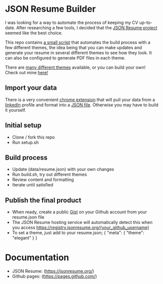 # JSON Resume Builder

I was looking for a way to automate the process of keeping my CV up-to-date. After researching a few tools, I decided that the [JSON Resume project](https://jsonresume.org/) seemed like the best choice.

This repo contains [a small script](./build.sh) that automates the build process with a few different themes, the idea being that you can make updates and generate your resume in several different themes to see how they look. It can also be configured to generate PDF files in each theme.

There are [many different themes](https://jsonresume.org/themes/) available, or you can build your own! Check out mine [here!](https://registry.jsonresume.org/robichaudc)

## Import your data
There is a very convenient [chrome extension](https://chrome.google.com/webstore/detail/json-resume-exporter/caobgmmcpklomkcckaenhjlokpmfbdec) that will pull your data from a [linkedIn](https://www.linkedin.com/) profile and format into a [JSON file](./data/resume.json). Otherwise you may have to build it yourself.

## Initial setup

- Clone / fork this repo
- Run setup.sh

## Build process
- Update (data/resume.json) with your own changes
- Run build.sh, try out different themes
- Review content and formatting
- Iterate until satisfied

## Publish the final product
- When ready, create a public [Gist](http://gist.github.com/) on your Github account from your resume.json file
- The JSON Resume hosting service will automatically detect this when you access https://registry.jsonresume.org/{your_github_username}
- To set a theme, just add to your resume.json;
{ "meta": { "theme": "elegant" } }

# Documentation
- JSON Resume: (https://jsonresume.org/)
- Github pages: (https://pages.github.com/)
